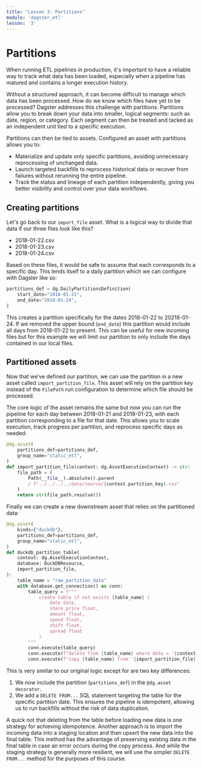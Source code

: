 ```yaml
---
title: "Lesson 3: Partitions"
module: 'dagster_etl'
lesson: '3'
---
```


# Partitions

When running ETL pipelines in production, it's important to have a reliable way to track what data has been loaded, especially when a pipeline has matured and contains a longer execution history.

Without a structured approach, it can become difficult to manage which data has been processed. How do we know which files have yet to be processed? Dagster addresses this challenge with partitions. Partitions allow you to break down your data into smaller, logical segments: such as date, region, or category. Each segment can then be treated and tacked as an independent unit tied to a specific execution.

Partitions can then be tied to assets. Configured an asset with partitions allows you to:

- Materialize and update only specific partitions, avoiding unnecessary reprocessing of unchanged data.
- Launch targeted backfills to reprocess historical data or recover from failures without rerunning the entire pipeline.
- Track the status and lineage of each partition independently, giving you better visibility and control over your data workflows.

## Creating partitions

Let's go back to our `import_file` asset. What is a logical way to divide that data if our three files look like this?

- 2018-01-22.csv
- 2018-01-23.csv
- 2018-01-24.csv

Based on these files, it would be safe to assume that each corresponds to a specific day. This lends itself to a daily partition which we can configure with Dagster like so:

```python
partitions_def = dg.DailyPartitionsDefinition(
    start_date="2018-01-21",
    end_date="2018-01-24",
)
```

This creates a partition specifically for the dates 2018-01-22 to 20218-01-24. If we removed the upper bound (`end_date`) this partition would include all days from 2018-01-22 to present. This can be useful for new incoming files but for this example we will limit our partition to only include the days contained in our local files.

## Partitioned assets

Now that we’ve defined our partition, we can use the partition in a new asset called `import_partition_file`. This asset will rely on the partition key instead of the `FilePath` run configuration to determine which file should be processed.

The core logic of the asset remains the same but now you can run the pipeline for each day between 2018-01-21 and 2018-01-23, with each partition corresponding to a file for that date. This allows you to scale execution, track progress per partition, and reprocess specific days as needed:

```python
@dg.asset(
    partitions_def=partitions_def,
    group_name="static_etl",
)
def import_partition_file(context: dg.AssetExecutionContext) -> str:
    file_path = (
        Path(__file__).absolute().parent
        / f"../../../../data/source/{context.partition_key}.csv"
    )
    return str(file_path.resolve())
```

Finally we can create a new downstream asset that relies on the partitioned data:

```python
@dg.asset(
    kinds={"duckdb"},
    partitions_def=partitions_def,
    group_name="static_etl",
)
def duckdb_partition_table(
    context: dg.AssetExecutionContext,
    database: DuckDBResource,
    import_partition_file,
):
    table_name = "raw_partition_data"
    with database.get_connection() as conn:
        table_query = f"""
            create table if not exists {table_name} (
                date date,
                share_price float,
                amount float,
                spend float,
                shift float,
                spread float
            ) 
        """
        conn.execute(table_query)
        conn.execute(f"delete from {table_name} where date = '{context.partition_key}';")
        conn.execute(f"copy {table_name} from '{import_partition_file}';")
```

This is very similar to our original logic except for are two key differences:

1. We now include the partition (`partitions_def`) in the `@dg.asset decorator`.
2. We add a `DELETE FROM...` SQL statement targeting the table for the specific partition date. This ensures the pipeline is idempotent, allowing us to run backfills without the risk of data duplication.

A quick not that deleting from the table before loading new data is one strategy for achieving idempotence. Another approach is to import the incoming data into a staging location and then upsert the new data into the final table. This method has the advantage of preserving existing data in the final table in case an error occurs during the copy process. And while the staging strategy is generally more resilient, we will use the simpler `DELETE FROM...` method for the purposes of this course.
